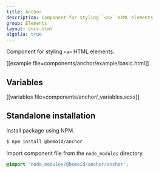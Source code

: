```yaml
---
title: Anchor
description: Component for styling `<a>` HTML elements
group: Elements
layout: docs.html
algolia: true
---
```


Component for styling `<a>` HTML elements.

[[example file=components/anchor/example/basic.html]]

## Variables

[[variables file=components/anchor/_variables.scss]]

## Standalone installation

Install package using NPM.

```bash
$ npm install @bemoid/anchor
```

Import component file from the `node_modules` directory.

```scss
@import 'node_modules/@bemoid/anchor/anchor';
```
